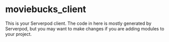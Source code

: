 # moviebucks_client

This is your Serverpod client. The code in here is mostly generated by
Serverpod, but you may want to make changes if you are adding modules to your
project.
